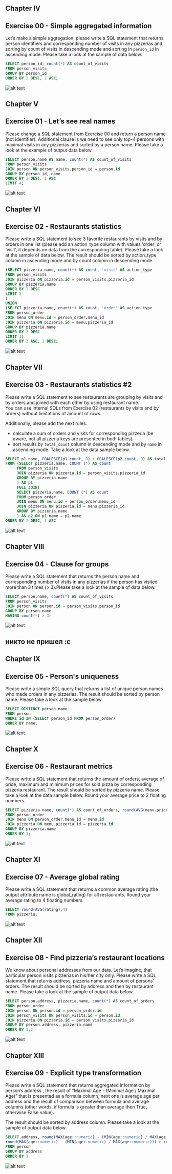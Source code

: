 ## Chapter IV
## Exercise 00 - Simple aggregated information

Let’s make a simple aggregation, please write a SQL statement that returns person identifiers and corresponding number of visits in any pizzerias and sorting by count of visits in descending mode and sorting in `person_id` in ascending mode. Please take a look at the sample of data below.

```sql
SELECT person_id, count(*) AS count_of_visits
FROM person_visits
GROUP BY person_id
ORDER BY 2 DESC, 1 ASC;
```
![alt text](image.png)

## Chapter V
## Exercise 01 - Let’s see real names

Please change a SQL statement from Exercise 00 and return a person name (not identifier). Additional clause is  we need to see only top-4 persons with maximal visits in any pizzerias and sorted by a person name. Please take a look at the example of output data below.

```sql
SELECT person.name AS name, count(*) AS count_of_visits
FROM person_visits
JOIN person ON person_visits.person_id = person.id
GROUP BY person_id, name
ORDER BY 2 DESC, 1 ASC
LIMIT 4;
```
![alt text](image-1.png)

## Chapter VI
## Exercise 02 - Restaurants statistics

Please write a SQL statement to see 3 favorite restaurants by visits and by orders in one list (please add an action_type column with values ‘order’ or ‘visit’, it depends on data from the corresponding table). Please take a look at the sample of data below. The result should be sorted by action_type column in ascending mode and by count column in descending mode.

```sql
(SELECT pizzeria.name, count(*) AS count, 'visit' AS action_type
FROM person_visits 
JOIN pizzeria ON pizzeria.id = person_visits.pizzeria_id
GROUP BY pizzeria.name
ORDER BY 2 DESC
LIMIT 3 
)
UNION
(SELECT pizzeria.name, count(*) AS count, 'order' AS action_type
FROM person_order 
JOIN menu ON menu.id = person_order.menu_id
JOIN pizzeria ON pizzeria.id = menu.pizzeria_id
GROUP BY pizzeria.name
ORDER BY 2 DESC
LIMIT 3)
ORDER BY 3 ASC, 2 DESC;
```
![alt text](image-2.png)

## Chapter VII
## Exercise 03 - Restaurants statistics #2
Please write a SQL statement to see restaurants are grouping by visits and by orders and joined with each other by using restaurant name.  
You can use internal SQLs from Exercise 02 (restaurants by visits and by orders) without limitations of amount of rows.

Additionally, please add the next rules.
- calculate a sum of orders and visits for corresponding pizzeria (be aware, not all pizzeria keys are presented in both tables).
- sort results by `total_count` column in descending mode and by `name` in ascending mode.
Take a look at the data sample below.

```sql
SELECT p1.name, COALESCE(p1.count, 0) + COALESCE(p2.count, 0) AS total_count
FROM (SELECT pizzeria.name, COUNT (*) AS count
	 FROM person_visits 
	 JOIN pizzeria ON pizzeria.id = person_visits.pizzeria_id
	 GROUP BY pizzeria.name
	 ) AS p1 
	 FULL JOIN(
	 SELECT pizzeria.name, COUNT (*) AS count
	 FROM person_order
	 JOIN menu ON menu.id = person_order.menu_id
	 JOIN pizzeria ON pizzeria.id = menu.pizzeria_id
     GROUP BY pizzeria.name
	 ) AS p2 ON p1.name = p2.name
ORDER BY 2 DESC, 1 ASC
```
![alt text](image-3.png)

## Chapter VIII
## Exercise 04 - Clause for groups

Please write a SQL statement that returns the person name and corresponding number of visits in any pizzerias if the person has visited more than 3 times (> 3).Please take a look at the sample of data below.

```sql
SELECT person.name, count(*) AS count_of_visits
FROM person_visits
JOIN person ON person.id = person_visits.person_id
GROUP BY person.name
HAVING count(*) > 3;
```
![alt text](image-4.png)
## никто не пришел :с

## Chapter IX
## Exercise 05 - Person's uniqueness

Please write a simple SQL query that returns a list of unique person names who made orders in any pizzerias. The result should be sorted by person name. Please take a look at the sample below.

```sql
SELECT DISTINCT person.name
FROM person
WHERE id IN (SELECT person_id FROM person_order)
ORDER BY name;
```
![alt text](image-5.png)

## Chapter X
## Exercise 06 - Restaurant metrics

Please write a SQL statement that returns the amount of orders, average of price, maximum and minimum prices for sold pizza by corresponding pizzeria restaurant. The result should be sorted by pizzeria name. Please take a look at the data sample below. 
Round your average price to 2 floating numbers.

```sql
SELECT pizzeria.name, count(*) AS count_of_orders, round(AVG(menu.price)) AS average_price, MAX(menu.price) AS max_price, MIN(menu.price) AS min_price
FROM person_order 
JOIN menu ON person_order.menu_id = menu.id
JOIN pizzeria ON menu.pizzeria_id = pizzeria.id
GROUP BY pizzeria.name
ORDER BY 1;
```
![alt text](image-6.png)

## Chapter XI
## Exercise 07 - Average global rating

Please write a SQL statement that returns a common average rating (the output attribute name is global_rating) for all restaurants. Round your average rating to 4 floating numbers.

```sql
SELECT round(AVG(rating),4) 
FROM pizzeria;
```
![alt text](image-7.png)

## Chapter XII
## Exercise 08 - Find pizzeria’s restaurant locations

We know about personal addresses from our data. Let’s imagine, that particular person visits pizzerias in his/her city only. Please write a SQL statement that returns address, pizzeria name and amount of persons’ orders. The result should be sorted by address and then by restaurant name. Please take a look at the sample of output data below.

```sql
SELECT person.address, pizzeria.name, count(*) AS count_of_orders
FROM person_order
JOIN person ON person.id = person_order.id
JOIN person_visits ON person_visits.id = person.id
JOIN pizzeria ON pizzeria.id = person_visits.pizzeria_id
GROUP BY person.address, pizzeria.name
ORDER BY 1,2
```
![alt text](image-8.png)

## Chapter XIII
## Exercise 09 - Explicit type transformation

Please write a SQL statement that returns aggregated information by person’s address , the result of “Maximal Age - (Minimal Age  / Maximal Age)” that is presented as a formula column, next one is average age per address and the result of comparison between formula and average columns (other words, if formula is greater than  average then True, otherwise False value).

The result should be sorted by address column. Please take a look at the sample of output data below.

```sql
SELECT address, round(MAX(age::numeric) - (MIN(age::numeric) / MAX(age::numeric)), 2) AS formula, round(AVG(age::numeric), 2) AS average,
round(MAX(age::numeric) - (MIN(age::numeric) / MAX(age::numeric))) > round(AVG(age::numeric), 2) AS comparison
FROM person
GROUP BY address
ORDER BY 1
```
![alt text](image-9.png)